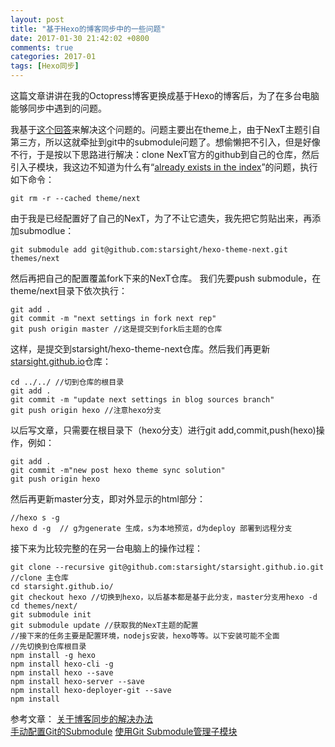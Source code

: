 ```yaml
---
layout: post
title: "基于Hexo的博客同步中的一些问题"
date: 2017-01-30 21:42:02 +0800
comments: true
categories: 2017-01
tags: [Hexo同步]
---
```

这篇文章讲讲在我的Octopress博客更换成基于Hexo的博客后，为了在多台电脑能够同步中遇到的问题。<!--more-->

我基于[这个回答](https://www.zhihu.com/question/21193762)来解决这个问题的。问题主要出在theme上，由于NexT主题引自第三方，所以这就牵扯到git中的submodule问题了。想偷懒把不引入，但是好像不行，于是按以下思路进行解决：clone NexT官方的github到自己的仓库，然后引入子模块，我这边不知道为什么有“[already exists in the index](https://my.oschina.net/jerikc/blog/513039)”的问题，执行如下命令：
```shell
git rm -r --cached theme/next
```

由于我是已经配置好了自己的NexT，为了不让它遗失，我先把它剪贴出来，再添加submodlue：
```shell
git submodule add git@github.com:starsight/hexo-theme-next.git themes/next
```

然后再把自己的配置覆盖fork下来的NexT仓库。
我们先要push submodule，在theme/next目录下依次执行：
```shell
git add .
git commit -m "next settings in fork next rep"
git push origin master //这是提交到fork后主题的仓库
```

这样，是提交到starsight/hexo-theme-next仓库。然后我们再更新[starsight.github.io](https://github.com/starsight/starsight.github.io)仓库：
```shell
cd ../../ //切到仓库的根目录
git add .
git commit -m "update next settings in blog sources branch"
git push origin hexo //注意hexo分支
```

以后写文章，只需要在根目录下（hexo分支）进行git add,commit,push(hexo)操作，例如：
```shell
git add .
git commit -m"new post hexo theme sync solution"
git push origin hexo
```

然后再更新master分支，即对外显示的html部分：
```shell
//hexo s -g
hexo d -g  // g为generate 生成，s为本地预览，d为deploy 部署到远程分支
```

接下来为比较完整的在另一台电脑上的操作过程：
```shell
git clone --recursive git@github.com:starsight/starsight.github.io.git //clone 主仓库
cd starsight.github.io/
git checkout hexo //切换到hexo，以后基本都是基于此分支，master分支用hexo -d
cd themes/next/
git submodule init
git submodule update //获取我的NexT主题的配置
//接下来的任务主要是配置环境，nodejs安装，hexo等等。以下安装可能不全面
//先切换到仓库根目录
npm install -g hexo
npm install hexo-cli -g
npm install hexo --save
npm install hexo-server --save
npm install hexo-deployer-git --save
npm install
```

参考文章：
[关于博客同步的解决办法](http://devtian.me/2015/03/17/blog-sync-solution/)  
[手动配置Git的Submodule](https://cragod.github.io/2016/GitSubmodule/)
[使用Git Submodule管理子模块](https://segmentfault.com/a/1190000003076028)